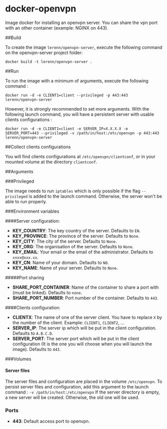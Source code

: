 # docker-openvpn

Image docker for installing an openvpn server.
You can share the vpn port with an other container (example: NGINX on 443).

##Build

To create the image `lerenn/openvpn-server`, execute the following command on the openvpn-server project folder:

    docker build -t lerenn/openvpn-server .

##Run

To run the image with a minimum of arguments, execute the following command :

    docker run -d -e CLIENT1=client --privileged -p 443:443 lerenn/openvpn-server

However, it is strongly recommended to set more arguments. With the following launch command, you will have a persistent server with usable clients configurations :

    docker run -d -e CLIENT1=client -e SERVER_IP=X.X.X.X -e SERVER_PORT=443 --privileged -v /path/in/host:/etc/openvpn -p 443:443 lerenn/openvpn-server

##Collect clients configurations

You will find clients configurations at `/etc/openvpn/clientconf`, or in your mounted volume at the directory `clientconf`.

##Arguments

###Privileged

The image needs to run `iptables` which is only possible if the flag `--privileged` is added to the launch command.
Otherwise, the server won't be able to run properly.

###Environment variables

####Server configuration:

* **KEY_COUNTRY**: The key country of the server. Defaults to `EN`.
* **KEY_PROVINCE**: The province of the server. Defaults to `None`.
* **KEY_CITY**: The city of the server. Defaults to `None`.
* **KEY_ORG**: The organisation of the server. Defaults to `None`.
* **KEY_EMAIL**: Your email or the email of the administrator. Defaults to `xxxx@xxx.xx`.
* **KEY_CN**: Name of your domain. Defaults to `NO`.
* **KEY_NAME**: Name of your server. Defaults to `None`.

#####Port sharing

* **SHARE_PORT_CONTAINER**: Name of the container to share a port with (must be linked). Defaults to `none`.
* **SHARE_PORT_NUMBER**: Port number of the container. Defaults to `443`.

####Clients configuration:

* **CLIENTX**: The name of one of the server client. You have to replace `X` by the number of the client. Example: `CLIENT1`, `CLIENT2`, ...
* **SERVER_IP**: The server ip which will be put in the client configuration. Defaults to `A.B.C.D`.
* **SERVER_PORT**: The server port which will be put in the client configuration (It is the one you will choose when you will launch the image). Defaults to `443`.

###Volumes

#### Server files

The server files and configuration are placed in the volume `/etc/openvpn`. To persist server files and configuration, add this argument to the launch command : `-v /path/in/host:/etc/openvpn`
If the server directory is empty, a new server will be created. Otherwise, the old one will be used.

### Ports

* **443**: Default access port to openvpn.

